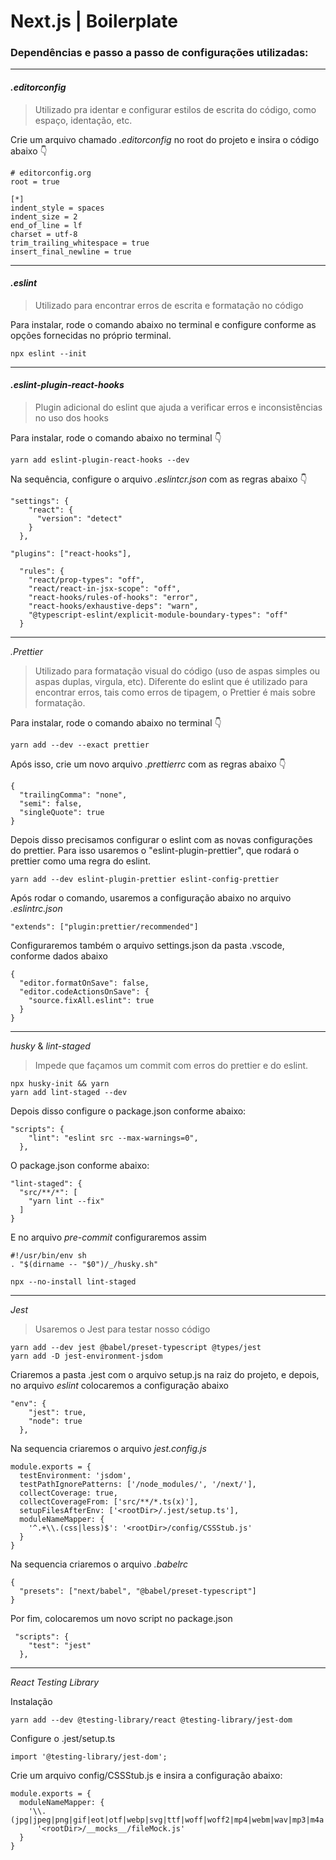 # Next.js | Boilerplate

### Dependências e passo a passo de configurações utilizadas:

---

#### _.editorconfig_

> Utilizado pra identar e configurar estilos de escrita do código, como espaço, identação, etc.

Crie um arquivo chamado _.editorconfig_ no root do projeto e insira o código abaixo 👇

```
# editorconfig.org
root = true

[*]
indent_style = spaces
indent_size = 2
end_of_line = lf
charset = utf-8
trim_trailing_whitespace = true
insert_final_newline = true
```

---

#### _.eslint_

> Utilizado para encontrar erros de escrita e formatação no código

Para instalar, rode o comando abaixo no terminal e configure conforme as opções fornecidas no próprio terminal.

```
npx eslint --init
```

---

#### _.eslint-plugin-react-hooks_

> Plugin adicional do eslint que ajuda a verificar erros e inconsistências no uso dos hooks

Para instalar, rode o comando abaixo no terminal 👇

```
yarn add eslint-plugin-react-hooks --dev
```

Na sequência, configure o arquivo _.eslintcr.json_ com as regras abaixo 👇

```
"settings": {
    "react": {
      "version": "detect"
    }
  },

"plugins": ["react-hooks"],

  "rules": {
    "react/prop-types": "off",
    "react/react-in-jsx-scope": "off",
    "react-hooks/rules-of-hooks": "error",
    "react-hooks/exhaustive-deps": "warn",
    "@typescript-eslint/explicit-module-boundary-types": "off"
  }
```

---

_.Prettier_

> Utilizado para formatação visual do código (uso de aspas simples ou aspas duplas, virgula, etc). Diferente do eslint que é utilizado para encontrar erros, tais como erros de tipagem, o Prettier é mais sobre formatação.

Para instalar, rode o comando abaixo no terminal 👇

```
yarn add --dev --exact prettier
```

Após isso, crie um novo arquivo _.prettierrc_ com as regras abaixo 👇

```
{
  "trailingComma": "none",
  "semi": false,
  "singleQuote": true
}
```

Depois disso precisamos configurar o eslint com as novas configurações do prettier. Para isso usaremos o "eslint-plugin-prettier", que rodará o prettier como uma regra do eslint.

```
yarn add --dev eslint-plugin-prettier eslint-config-prettier
```

Após rodar o comando, usaremos a configuração abaixo no arquivo _.eslintrc.json_

```
"extends": ["plugin:prettier/recommended"]
```
Configuraremos também o arquivo settings.json da pasta .vscode, conforme dados abaixo
```
{
  "editor.formatOnSave": false,
  "editor.codeActionsOnSave": {
    "source.fixAll.eslint": true
  }
}
```
___
_husky_ & _lint-staged_
> Impede que façamos um commit com erros do prettier e do eslint.

```
npx husky-init && yarn
yarn add lint-staged --dev
```
Depois disso configure o package.json conforme abaixo:
```
"scripts": {
    "lint": "eslint src --max-warnings=0",
  },
```
O package.json conforme abaixo:
```
"lint-staged": {
  "src/**/*": [
    "yarn lint --fix"
  ]
}
```

E no arquivo _pre-commit_ configuraremos assim

```
#!/usr/bin/env sh
. "$(dirname -- "$0")/_/husky.sh"

npx --no-install lint-staged
```
___

_Jest_
> Usaremos o Jest para testar nosso código

```
yarn add --dev jest @babel/preset-typescript @types/jest
yarn add -D jest-environment-jsdom
```
Criaremos a pasta .jest com o arquivo setup.js na raiz do projeto, e depois, no arquivo _eslint_ colocaremos a configuração abaixo
```
"env": {
    "jest": true,
    "node": true
  },
```
Na sequencia criaremos o arquivo _jest.config.js_
```
module.exports = {
  testEnvironment: 'jsdom',
  testPathIgnorePatterns: ['/node_modules/', '/next/'],
  collectCoverage: true,
  collectCoverageFrom: ['src/**/*.ts(x)'],
  setupFilesAfterEnv: ['<rootDir>/.jest/setup.ts'],
  moduleNameMapper: {
    '^.+\\.(css|less)$': '<rootDir>/config/CSSStub.js'
  }
}

```
Na sequencia criaremos o arquivo _.babelrc_
```
{
  "presets": ["next/babel", "@babel/preset-typescript"]
}
```

Por fim, colocaremos um novo script no package.json
```
 "scripts": {
    "test": "jest"
  },
```
___
_React Testing Library_

Instalação
```
yarn add --dev @testing-library/react @testing-library/jest-dom
```
Configure o .jest/setup.ts
```
import '@testing-library/jest-dom';
```

Crie um arquivo config/CSSStub.js e insira a configuração abaixo:
```
module.exports = {
  moduleNameMapper: {
    '\\.(jpg|jpeg|png|gif|eot|otf|webp|svg|ttf|woff|woff2|mp4|webm|wav|mp3|m4a|aac|oga)$':
      '<rootDir>/__mocks__/fileMock.js'
  }
}
```